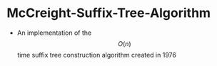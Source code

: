 # McCreight-Suffix-Tree-Algorithm
- An implementation of the $$O(n)$$ time suffix tree construction algorithm created in 1976